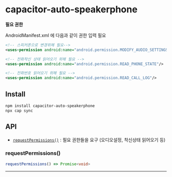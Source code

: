 # capacitor-auto-speakerphone

**필요 권한**

AndroidManifest.xml 에 다음과 같이 권한 입력 필요
```xml
<!-- 스피커폰으로 변경위해 필요-->
<uses-permission android:name="android.permission.MODIFY_AUDIO_SETTINGS" />

<!-- 전화착신 상태 읽어오기 위해 필요 -->
<uses-permission android:name="android.permission.READ_PHONE_STATE"/>

<!-- 전화번호 읽어오기 위해 필요 -->
<uses-permission android:name="android.permission.READ_CALL_LOG"/> 

```

## Install

```bash
npm install capacitor-auto-speakerphone
npx cap sync
```

## API

<docgen-index>

* [`requestPermissions()`](#requestpermissions) : 필요 권한들을 요구 (오디오설정, 착신상태 읽어오기 등)

</docgen-index>

<docgen-api>
<!--Update the source file JSDoc comments and rerun docgen to update the docs below-->

### requestPermissions()

```typescript
requestPermissions() => Promise<void>
```

--------------------

</docgen-api>
